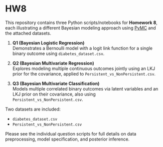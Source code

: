 # HW8

This repository contains three Python scripts/notebooks for **Homework 8**, each illustrating a different Bayesian modeling approach using [PyMC](https://www.pymc.io/) and the attached datasets.

1. **Q1 (Bayesian Logistic Regression)**  
   Demonstrates a Bernoulli model with a logit link function for a single binary outcome using `diabetes_dataset.csv`.

2. **Q2 (Bayesian Multivariate Regression)**  
   Explores modeling multiple continuous outcomes jointly using an LKJ prior for the covariance, applied to `Persistent_vs_NonPersistent.csv`.

3. **Q3 (Bayesian Multivariate Classification)**  
   Models multiple correlated binary outcomes via latent variables and an LKJ prior on their covariance, also using `Persistent_vs_NonPersistent.csv`.

Two datasets are included:
- `diabetes_dataset.csv`
- `Persistent_vs_NonPersistent.csv`

Please see the individual question scripts for full details on data preprocessing, model specification, and posterior inference.
